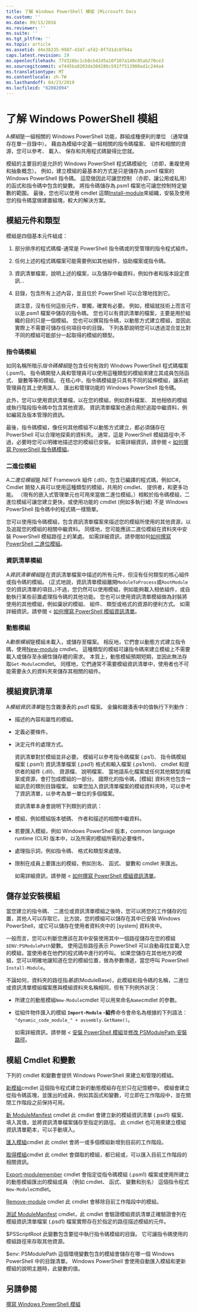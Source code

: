 ```yaml
---
title: 了解 Windows PowerShell 模組 |Microsoft Docs
ms.custom: ''
ms.date: 09/13/2016
ms.reviewer: ''
ms.suite: ''
ms.tgt_pltfrm: ''
ms.topic: article
ms.assetid: d4e38235-9987-4347-afd2-0f7d1dc8f64a
caps.latest.revision: 19
ms.openlocfilehash: 77d328bc1cb8cb42d5a10f107a149c05ab270ce3
ms.sourcegitcommit: e7445ba8203da304286c591ff513900ad1c244a4
ms.translationtype: MT
ms.contentlocale: zh-TW
ms.lasthandoff: 04/23/2019
ms.locfileid: "62082094"
---
```

# <a name="understanding-a-windows-powershell-module"></a>了解 Windows PowerShell 模組

A*模組*是一組相關的 Windows PowerShell 功能，群組成種便利的單位 （通常儲存在單一目錄中）。 藉由為模組中定義一組相關的指令碼檔案、 組件和相關的資源，您可以參考、 載入、 保存和共用程式碼變得比您就。

模組的主要目的是允許的 Windows PowerShell 程式碼模組化 （亦即，重複使用和抽象概念）。 例如，建立模組的最基本的方式是只是儲存為.psm1 檔案的 Windows PowerShell 指令碼。 這麼做因此可讓您控制 （亦即，讓公用或私用） 的函式和指令碼中包含的變數。 將指令碼儲存為.psm1 檔案也可讓您控制特定變數的範圍。 最後，您也可以使用 cmdlet 這類[Install-module](/powershell/module/PowershellGet/Install-Module)來組織，安裝及使用您的指令碼當做建置組塊，較大的解決方案。

## <a name="module-components-and-types"></a>模組元件和類型

模組是四個基本元件組成：

1. 部分排序的程式碼檔-通常是 PowerShell 指令碼或的受管理的指令程式組件。

2. 任何上述的程式碼檔案可能需要例如其他組件，協助檔案或指令碼。

3. 資訊清單檔案，說明上述的檔案，以及儲存中繼資料，例如作者和版本設定資訊...

4. 目錄，包含所有上述內容，並且位於 PowerShell 可以合理地找到它。

   請注意，沒有任何這些元件，單獨，確實有必要。 例如，模組就技術上而言可以是.psm1 檔案中儲存的指令碼。 您也可以有資訊清單的檔案，主要是用於組織的目的只是一個模組。 您也可以撰寫指令碼，以動態方式建立模組，並因此實際上不需要可儲存任何項目中的目錄。 下列各節說明您可以透過混合並比對不同的模組可能部分一起取得的模組的類型。

### <a name="script-modules"></a>指令碼模組

如同名稱所暗示*指令碼模組*是包含任何有效的 Windows PowerShell 程式碼檔案 (.psm1)。 指令碼開發人員和管理員可以使用這種類型的模組來建立其成員包括函式、 變數等等的模組。 在核心中，指令碼模組是只具有不同的延伸模組，讓系統管理員在其上使用匯入、 匯出和管理功能的 Windows PowerShell 指令碼。

此外，您可以使用資訊清單檔，以在您的模組，例如資料檔案、 其他相依的模組或執行階段指令碼中包含其他資源。 資訊清單檔案也適合用於追蹤中繼資料，例如編寫及版本管理的資訊。

最後，指令碼模組，像任何其他模組不以動態方式建立，都必須儲存在 PowerShell 可以合理地探索的資料夾。 通常，這是 PowerShell 模組路徑中;不過，必要時您可以明確地描述您的模組已安裝。 如需詳細資訊，請參閱 <<c0> [ 如何撰寫 PowerShell 指令碼模組](./how-to-write-a-powershell-script-module.md)。

### <a name="binary-modules"></a>二進位模組

A*二進位模組*是.NET Framework 組件 (.dll)，包含已編譯的程式碼，例如C#。 Cmdlet 開發人員可以使用這種類型的模組，共用的 cmdlet、 提供者，和更多功能。 （現有的嵌入式管理單元也可用來當做二進位模組。）相較於指令碼模組，二進位模組可讓您建立更快，或使用功能的 cmdlet (例如多執行緒) 不是 Windows PowerShell 指令碼中的程式碼一樣簡單。

您可以使用指令碼模組，包含資訊清單檔案來描述您的模組所使用的其他資源，以及追蹤您的模組的相關中繼資料。 同樣地，您可能應該二進位模組在資料夾中安裝 PowerShell 模組路徑上的某處。 如需詳細資訊，請參閱如何[如何撰寫 PowerShell 二進位模組](./how-to-write-a-powershell-binary-module.md)。

### <a name="manifest-modules"></a>資訊清單模組

A*資訊清單模組*是在資訊清單檔案中描述的所有元件，但沒有任何類型的核心組件或指令碼的模組。 (正式地說，資訊清單模組離開`ModuleToProcess`或`RootModule`空的資訊清單的項目。)不過，您仍然可以使用模組，例如能夠載入相依組件，或自動執行某些前置處理指令碼的其他功能。 您也可以使用資訊清單模組做為封裝將使用的其他模組，例如巢狀的模組、 組件、 類型或格式的資源的便利方式。 如需詳細資訊，請參閱 <<c0> [ 如何撰寫 PowerShell 模組資訊清單](./how-to-write-a-powershell-module-manifest.md)。

### <a name="dynamic-modules"></a>動態模組

A*動態模組*是模組未載入，或儲存至檔案。 相反地，它們會以動態方式建立指令碼，使用[New-module](/powershell/module/Microsoft.PowerShell.Core/New-Module) cmdlet。 這種類型的模組可讓指令碼來建立模組上不需要載入或儲存至永續性儲存體的需求。 本質上，動態模組預期短期，並因此無法存取`Get-Module`cmdlet。 同樣地，它們通常不需要模組資訊清單中，使用者也不可能需要永久的資料夾來儲存其相關的組件。

## <a name="module-manifests"></a>模組資訊清單

A*模組資訊清單*是包含雜湊表的.psd1 檔案。 金鑰和雜湊表中的值執行下列動作：

- 描述的內容和屬性的模組。

- 定義必要條件。

- 決定元件的處理方式。

  資訊清單對於模組並非必要。 模組可以參考指令碼檔案 (.ps1)、 指令碼模組檔案 (.psm1) 資訊清單檔案 (.psd1) 格式和輸入檔案 (.ps1xml)、 cmdlet 和提供者的組件 (.dll)、 資源檔、 說明檔案、 當地語系化檔案或任何其他類型的檔案或資源，會打包成模組的一部分。 國際化的指令碼，[模組] 資料夾也包含一組訊息的類別目錄檔案。 如果您加入資訊清單檔案的模組資料夾時，可以參考了資訊清單，以參考為單一單位的多個檔案。

  資訊清單本身會說明下列類別的資訊：

- 模組，例如模組版本號碼、 作者和描述的相關中繼資料。

- 若要匯入模組，例如 Windows PowerShell 版本，common language runtime (CLR) 版本中，以及所需的模組所需的必要條件。

- 處理指示詞，例如指令碼、 格式和類型來處理。

- 限制在成員上要匯出的模組，例如別名、 函式、 變數和 cmdlet 來匯出。

  如需詳細資訊，請參閱 <<c0> [ 如何撰寫 PowerShell 模組資訊清單](./how-to-write-a-powershell-module-manifest.md)。

## <a name="storing-and-installing-a-module"></a>儲存並安裝模組

當您建立的指令碼、 二進位或資訊清單模組之後時，您可以將您的工作儲存的位置，其他人可以存取它。 比方說，您的模組可以儲存在其中已安裝 Windows PowerShell，或它可以儲存在使用者資料夾中的 [system] 資料夾中。

一般而言，您可以判斷您應該在其中安裝使用其中一個路徑儲存在您的模組`$ENV:PSModulePath`變數。 使用這些路徑表示 PowerShell 可以自動尋找並載入您的模組，當使用者在他們的程式碼中進行的呼叫。 如果您儲存在其他地方的模組，您可以明確地讓知道在您的模組位置，做為參數傳遞，當您呼叫 PowerShell `Install-Module`。

不論如何，資料夾的路徑指*基底*(ModuleBase)，此模組和指令碼的名稱，二進位或資訊清單模組檔案應與模組資料夾名稱相同，但有下列例外狀況：

- 所建立的動態模組`New-Module`cmdlet 可以用來命名`Name`cmdlet 的參數。

- 從組件物件匯入的模組 **`Import-Module` -組件**命令會命名為根據的下列語法： `"dynamic_code_module_" + assembly.GetName()`。

  如需詳細資訊，請參閱 <<c0> [ 安裝 PowerShell 模組](./installing-a-powershell-module.md)並[修改 PSModulePath 安裝路徑](./modifying-the-psmodulepath-installation-path.md)。

## <a name="module-cmdlets-and-variables"></a>模組 Cmdlet 和變數

下列的 cmdlet 和變數會提供 Windows PowerShell 來建立和管理的模組。

[新模組](/powershell/module/Microsoft.PowerShell.Core/New-Module)cmdlet 這個指令程式建立新的動態模組存在於只在記憶體中。 模組會建立從指令碼區塊，並匯出的成員，例如其函式和變數，可立即在工作階段中，並在關閉工作階段之前保持可用。

[新 ModuleManifest](/powershell/module/Microsoft.PowerShell.Core/New-ModuleManifest) cmdlet 此 cmdlet 會建立新的模組資訊清單 (.psd1) 檔案、 填入其值，並將資訊清單檔案儲存至指定的路徑。 此 cmdlet 也可用來建立模組資訊清單範本，可以手動填入。

[匯入模組](/powershell/module/Microsoft.PowerShell.Core/Import-Module)cmdlet 此 cmdlet 會將一或多個模組新增到目前的工作階段。

[取得模組](/powershell/module/Microsoft.PowerShell.Core/Get-Module)cmdlet 此 cmdlet 會擷取的模組，都已經或，可以匯入目前工作階段的相關資訊。

[Export-modulemember](/powershell/module/Microsoft.PowerShell.Core/Export-ModuleMember) cmdlet 會指定從指令碼模組 (.psm1) 檔案或使用所建立的動態模組匯出的模組成員 （例如 cmdlet、 函式、 變數和別名） 這個指令程式`New-Module`cmdlet。

[Remove-module](/powershell/module/Microsoft.PowerShell.Core/Remove-Module) cmdlet 此 cmdlet 會移除目前工作階段中的模組。

[測試 ModuleManifest](/powershell/module/Microsoft.PowerShell.Core/Test-ModuleManifest) cmdlet，此 cmdlet 會驗證模組資訊清單正確驗證會列在模組資訊清單檔案 (.psd1) 檔案實際存在於指定的路徑描述模組的元件。

$PSScriptRoot 此變數包含要從中執行指令碼模組的目錄。 它可讓指令碼使用的模組路徑來存取其他資源。

$env: PSModulePath 這個環境變數包含的模組會儲存在哪一個 Windows PowerShell 中的目錄清單。 Windows PowerShell 會使用自動匯入模組和更新模組的說明主題時，此變數的值。

## <a name="see-also"></a>另請參閱

[撰寫 Windows PowerShell 模組](./writing-a-windows-powershell-module.md)
